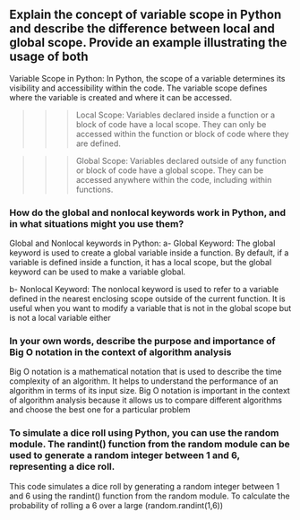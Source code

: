 ## Explain the concept of variable scope in Python and describe the difference between local and global scope. Provide an example illustrating the usage of both
Variable Scope in Python:
In Python, the scope of a variable determines its visibility and accessibility within the code. The variable scope defines where the variable is created and where it can be accessed.
>>> Local Scope:
Variables declared inside a function or a block of code have a local scope. They can only be accessed within the function or block of code where they are defined.

>>> Global Scope:
Variables declared outside of any function or block of code have a global scope. They can be accessed anywhere within the code, including within functions.




### How do the global and nonlocal keywords work in Python, and in what situations might you use them?
Global and Nonlocal keywords in Python:
a- Global Keyword:
The global keyword is used to create a global variable inside a function. By default, if a variable is defined inside a function, it has a local scope, but the global keyword can be used to make a variable global.

    

b- Nonlocal Keyword:
The nonlocal keyword is used to refer to a variable defined in the nearest enclosing scope outside of the current function. It is useful when you want to modify a variable that is not in the global scope but is not a local variable either

### In your own words, describe the purpose and importance of Big O notation in the context of algorithm analysis
Big O notation is a mathematical notation that is used to describe the time complexity of an algorithm. It helps to understand the performance of an algorithm in terms of its input size. Big O notation is important in the context of algorithm analysis because it allows us to compare different algorithms and choose the best one for a particular problem

### To simulate a dice roll using Python, you can use the random module. The randint() function from the random module can be used to generate a random integer between 1 and 6, representing a dice roll.

This code simulates a dice roll by generating a random integer between 1 and 6 using the randint() function from the random module. To calculate the probability of rolling a 6 over a large (random.randint(1,6))